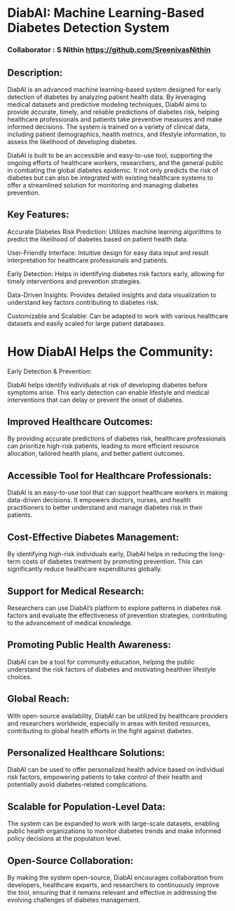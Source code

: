 # DiabAI: Machine Learning-Based Diabetes Detection System

### Collaborator : S Nithin https://github.com/SreenivasNithin
## Description:

DiabAI is an advanced machine learning-based system designed for early detection of diabetes by analyzing patient health data. By leveraging medical datasets and predictive modeling techniques, DiabAI aims to provide accurate, timely, and reliable predictions of diabetes risk, helping healthcare professionals and patients take preventive measures and make informed decisions. The system is trained on a variety of clinical data, including patient demographics, health metrics, and lifestyle information, to assess the likelihood of developing diabetes.

DiabAI is built to be an accessible and easy-to-use tool, supporting the ongoing efforts of healthcare workers, researchers, and the general public in combating the global diabetes epidemic. It not only predicts the risk of diabetes but can also be integrated with existing healthcare systems to offer a streamlined solution for monitoring and managing diabetes prevention.

## Key Features:

Accurate Diabetes Risk Prediction: Utilizes machine learning algorithms to predict the likelihood of diabetes based on patient health data.

User-Friendly Interface: Intuitive design for easy data input and result interpretation for healthcare professionals and patients.

Early Detection: Helps in identifying diabetes risk factors early, allowing for timely interventions and prevention strategies.

Data-Driven Insights: Provides detailed insights and data visualization to understand key factors contributing to diabetes risk.

Customizable and Scalable: Can be adapted to work with various healthcare datasets and easily scaled for large patient databases.

# How DiabAI Helps the Community:
Early Detection & Prevention:

DiabAI helps identify individuals at risk of developing diabetes before symptoms arise. This early detection can enable lifestyle and medical interventions that can delay or prevent the onset of diabetes.

## Improved Healthcare Outcomes:

By providing accurate predictions of diabetes risk, healthcare professionals can prioritize high-risk patients, leading to more efficient resource allocation, tailored health plans, and better patient outcomes.

## Accessible Tool for Healthcare Professionals:

DiabAI is an easy-to-use tool that can support healthcare workers in making data-driven decisions. It empowers doctors, nurses, and health practitioners to better understand and manage diabetes risk in their patients.

## Cost-Effective Diabetes Management:

By identifying high-risk individuals early, DiabAI helps in reducing the long-term costs of diabetes treatment by promoting prevention. This can significantly reduce healthcare expenditures globally.

## Support for Medical Research:

Researchers can use DiabAI’s platform to explore patterns in diabetes risk factors and evaluate the effectiveness of prevention strategies, contributing to the advancement of medical knowledge.

## Promoting Public Health Awareness:

DiabAI can be a tool for community education, helping the public understand the risk factors of diabetes and motivating healthier lifestyle choices.

## Global Reach:

With open-source availability, DiabAI can be utilized by healthcare providers and researchers worldwide, especially in areas with limited resources, contributing to global health efforts in the fight against diabetes.

## Personalized Healthcare Solutions:

DiabAI can be used to offer personalized health advice based on individual risk factors, empowering patients to take control of their health and potentially avoid diabetes-related complications.

## Scalable for Population-Level Data:

The system can be expanded to work with large-scale datasets, enabling public health organizations to monitor diabetes trends and make informed policy decisions at the population level.

## Open-Source Collaboration:

By making the system open-source, DiabAI encourages collaboration from developers, healthcare experts, and researchers to continuously improve the tool, ensuring that it remains relevant and effective in addressing the evolving challenges of diabetes management.
